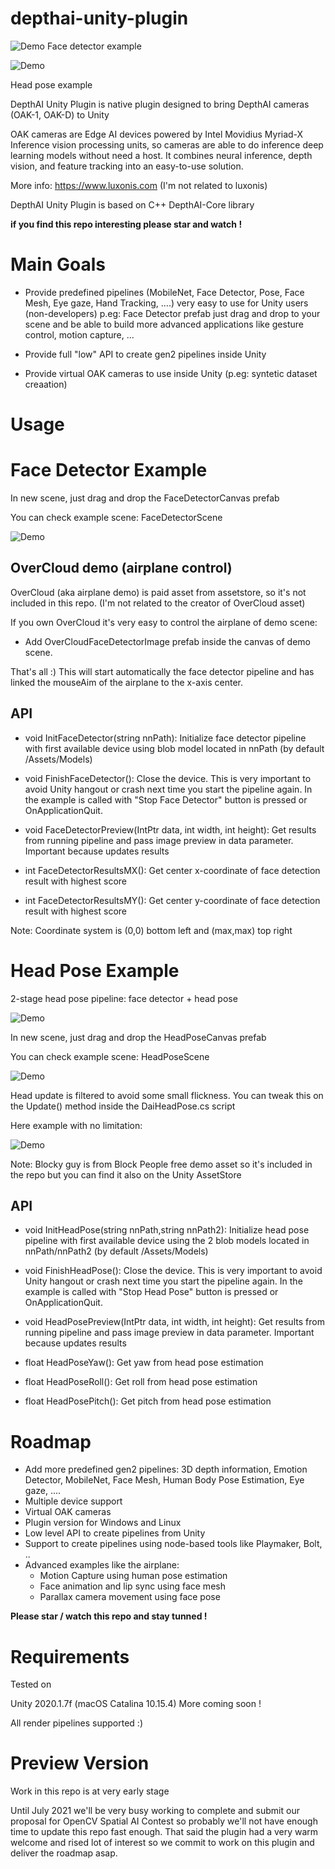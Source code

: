 # depthai-unity-plugin

![Demo](img/depthai-unity-plugin-face-detector.gif)
Face detector example

![Demo](img/head-pose-rt.gif)

Head pose example

DepthAI Unity Plugin is native plugin designed to bring DepthAI cameras (OAK-1, OAK-D) to Unity

OAK cameras are Edge AI devices powered by Intel Movidius Myriad-X Inference vision processing units, so cameras are able to do inference deep learning models without need a host.
It combines neural inference, depth vision, and feature tracking into an easy-to-use solution.

More info: https://www.luxonis.com
(I'm not related to luxonis)

DepthAI Unity Plugin is based on C++ DepthAI-Core library

**if you find this repo interesting please star and watch !**

# Main Goals

- Provide predefined pipelines (MobileNet, Face Detector, Pose, Face Mesh, Eye gaze, Hand Tracking, ....) very easy to use for Unity users (non-developers) p.eg: Face Detector prefab just drag and drop to your scene and be able to build more advanced applications like gesture control, motion capture, ...

- Provide full "low" API to create gen2 pipelines inside Unity

- Provide virtual OAK cameras to use inside Unity (p.eg: syntetic dataset creaation)

# Usage

# Face Detector Example

In new scene, just drag and drop the FaceDetectorCanvas prefab

You can check example scene: FaceDetectorScene

![Demo](img/depthai-unity-face-detector.gif)

## OverCloud demo (airplane control)

OverCloud (aka airplane demo) is paid asset from assetstore, so it's not included in this repo.
(I'm not related to the creator of OverCloud asset)

If you own OverCloud it's very easy to control the airplane of demo scene:

- Add OverCloudFaceDetectorImage prefab inside the canvas of demo scene.

That's all :) This will start automatically the face detector pipeline and has linked the mouseAim of the airplane to the x-axis center.

## API

- void InitFaceDetector(string nnPath): Initialize face detector pipeline with first available device using blob model located in nnPath (by default /Assets/Models)

- void FinishFaceDetector(): Close the device. This is very important to avoid Unity hangout or crash next time you start the pipeline again. In the example is called with "Stop Face Detector" button is pressed or OnApplicationQuit.

- void FaceDetectorPreview(IntPtr data, int width, int height): Get results from running pipeline and pass image preview in data parameter. Important because updates results

- int FaceDetectorResultsMX(): Get center x-coordinate of face detection result with highest score

- int FaceDetectorResultsMY(): Get center y-coordinate of face detection result with highest score

Note: Coordinate system is (0,0) bottom left and (max,max) top right

# Head Pose Example

2-stage head pose pipeline: face detector + head pose

![Demo](img/head-pose-pipeline.gif)

In new scene, just drag and drop the HeadPoseCanvas prefab

You can check example scene: HeadPoseScene

![Demo](img/unity-plugin-head-pose.gif)

Head update is filtered to avoid some small flickness. You can tweak this on the Update() method inside the DaiHeadPose.cs script

Here example with no limitation:

![Demo](img/head-pose-rt.gif)

Note: Blocky guy is from Block People free demo asset so it's included in the repo but you can find it also on the Unity AssetStore

## API

- void InitHeadPose(string nnPath,string nnPath2): Initialize head pose pipeline with first available device using the 2 blob models located in nnPath/nnPath2 (by default /Assets/Models)

- void FinishHeadPose(): Close the device. This is very important to avoid Unity hangout or crash next time you start the pipeline again. In the example is called with "Stop Head Pose" button is pressed or OnApplicationQuit.

- void HeadPosePreview(IntPtr data, int width, int height): Get results from running pipeline and pass image preview in data parameter. Important because updates results

- float HeadPoseYaw(): Get yaw from head pose estimation

- float HeadPoseRoll(): Get roll from head pose estimation

- float HeadPosePitch(): Get pitch from head pose estimation

# Roadmap

- Add more predefined gen2 pipelines: 3D depth information, Emotion Detector, MobileNet, Face Mesh, Human Body Pose Estimation, Eye gaze, ....
- Multiple device support
- Virtual OAK cameras
- Plugin version for Windows and Linux
- Low level API to create pipelines from Unity
- Support to create pipelines using node-based tools like Playmaker, Bolt, ..
- Advanced examples like the airplane:
  - Motion Capture using human pose estimation
  - Face animation and lip sync using face mesh
  - Parallax camera movement using face pose

**Please star / watch this repo and stay tunned !**

# Requirements

Tested on

Unity 2020.1.7f (macOS Catalina 10.15.4)
More coming soon !

All render pipelines supported :)

# Preview Version

Work in this repo is at very early stage

Until July 2021 we'll be very busy working to complete and submit our proposal for OpenCV Spatial AI Contest so probably we'll not have enough time to update this repo fast enough. That said the plugin had a very warm welcome and rised lot of interest so we commit to work on this plugin and deliver the roadmap asap.
